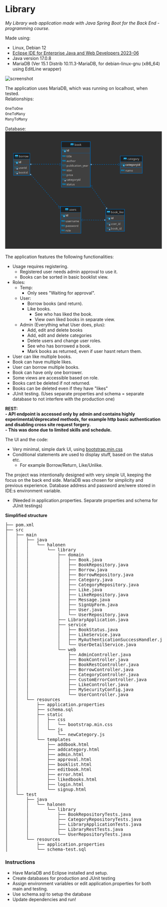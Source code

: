 # Library
*My Library web application made with Java Spring Boot for the Back End -programming course.* 

Made using:
- Linux, Debian 12
- [Eclipse IDE for Enterprise Java and Web Developers 2023-06](https://www.eclipse.org/downloads/)
- Java version 17.0.8
- MariaDB (Ver 15.1 Distrib 10.11.3-MariaDB, for debian-linux-gnu (x86_64) using  EditLine wrapper)

![screenshot](./screenshot.png)

The application uses MariaDB, which was running on localhost, when tested.    
Relationships:
```bash
OneToOne
OneToMany
ManyToMany
```

Database:    
![database](database.png)

The application features the following functionalities:

-   Usage requires registering.
	- Registered user needs admin approval to use it.
	- Books can be sorted in basic booklist view.
- Roles:
	- Temp:
		- Only sees "Waiting for approval".
	- User:
		- Borrow books (and return).
		- Like books.
			- See who has liked the book.
			- View own liked books in separate view.
	- Admin (Everything what User does, plus):
		- Add, edit and delete books
		- Add, edit and delete categories
		- Delete users and change user roles.
		- See who has borrowed a book.
		- Mark books as returned, even if user hasnt return them.
- User can like multiple books.
- Book can have multiple likes.
- User can borrow multiple books.
- Book can have only one borrower.
- Some views are accessible based on role.
- Books cant be deleted if not returned.
- Books can be deleted even if they have "likes"
- JUnit testing. (Uses separate properties and schema = separate database to not interfere with the production one)

**REST:**  
**- API endpoint is accessed only by admin and contains highly experimental/deprecated methods, for example http basic authentication and disabling cross site request forgery.**   
**- This was done due to limited skills and schedule.**

The UI and the code:

- Very minimal, simple dark UI, using [bootstrap.min.css](https://getbootstrap.com/docs/4.0/getting-started/download/)
- Conditional statements are used to display stuff, based on the status etc.
	- For example Borrow/Return, Like/Unlike.

The project was intentionally designed with very simple UI, keeping the focus on the back end side.
MariaDB was chosen for simplicity and previous experience.
Database address and password are/were stored in IDE:s environment variable.   
- (Needed in application.properties. Separate properties and schema for JUnit testings)

**Simplified structure**
<pre>
├── pom.xml
├── src
│   ├── main
│   │   ├── java
│   │   │   └── halonen
│   │   │       └── library
│   │   │           ├── domain
│   │   │           │   ├── Book.java
│   │   │           │   ├── BookRepository.java
│   │   │           │   ├── Borrow.java
│   │   │           │   ├── BorrowRepository.java
│   │   │           │   ├── Category.java
│   │   │           │   ├── CategoryRepository.java
│   │   │           │   ├── Like.java
│   │   │           │   ├── LikeRepository.java
│   │   │           │   ├── Message.java
│   │   │           │   ├── SignUpForm.java
│   │   │           │   ├── User.java
│   │   │           │   └── UserRepository.java
│   │   │           ├── LibraryApplication.java
│   │   │           ├── service
│   │   │           │   ├── BookStatus.java
│   │   │           │   ├── LikeService.java
│   │   │           │   ├── MyAuthenticationSuccessHandler.java
│   │   │           │   └── UserDetailService.java
│   │   │           └── web
│   │   │               ├── AdminController.java
│   │   │               ├── BookController.java
│   │   │               ├── BookRestController.java
│   │   │               ├── BorrowController.java
│   │   │               ├── CategoryController.java
│   │   │               ├── CustomErrorController.java
│   │   │               ├── LikeController.java
│   │   │               ├── MySecurityConfig.java
│   │   │               └── UserController.java
│   │   └── resources
│   │       ├── application.properties
│   │       ├── schema.sql
│   │       ├── static
│   │       │   ├── css
│   │       │   │   └── bootstrap.min.css
│   │       │   └── js
│   │       │       └── newCategory.js
│   │       └── templates
│   │           ├── addbook.html
│   │           ├── addcategory.html
│   │           ├── admin.html
│   │           ├── approval.html
│   │           ├── booklist.html
│   │           ├── editbook.html
│   │           ├── error.html
│   │           ├── likedbooks.html
│   │           ├── login.html
│   │           └── signup.html
│   └── test
│       ├── java
│       │   └── halonen
│       │       └── library
│       │           ├── BookRepositoryTests.java
│       │           ├── CategoryRepositoryTests.java
│       │           ├── LibraryApplicationTests.java
│       │           ├── LibraryRestTests.java
│       │           └── UserRepositoryTests.java
│       └── resources
│           ├── application.properties
│           └── schema-test.sql
</pre>

### Instructions
- Have MariaDB and Eclipse installed and setup.
- Create databases for production and JUnit testing
- Assign environment variables or edit application.properties for both main and testing.
- Use schema.sql to setup the database
- Update dependencies and run!
